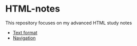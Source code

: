 # HTML-notes
<p>This repository focuses on my advanced HTML study notes</p>

- [Text format](https://github.com/jessilyneh/HTML-notes/tree/main/TextFormat)
- [Navigation](https://github.com/jessilyneh/HTML-notes/blob/main/Navigation/Navigation.md)
